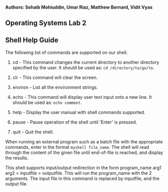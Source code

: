 #### Authors: Sohaib Mohiuddin, Umar Riaz, Matthew Bernard, Vidit Vyas

## Operating Systems Lab 2

## Shell Help Guide

The following list of commands are supported on our shell.

1. cd - This command changes the current directory to another directory specified by the user. It should be used as: `cd /directory/to/go/to`.

2. clr - This command will clear the screen.

3. environ - List all the environment strings.

4. echo - This command will display user text input onto a new line.
	  It should be used as: `echo comment`.

5. help - Display the user manual with shell commands supported.

6. pause - Pause operation of the shell until 'Enter' is pressed.

7. quit - Quit the shell.


When running an external program such as a batch file with the appropriate commands, enter in the format `myshell file_name`. The shell will read through the content of the given file until end-of-file is reached, and display the results.

This shell supports input/output redirection in the form program_name arg1 arg2 < inputfile > outputfile. This will run the program_name with the 2 arguments. The input file in this command is replaced by inputfile, and the output file.
